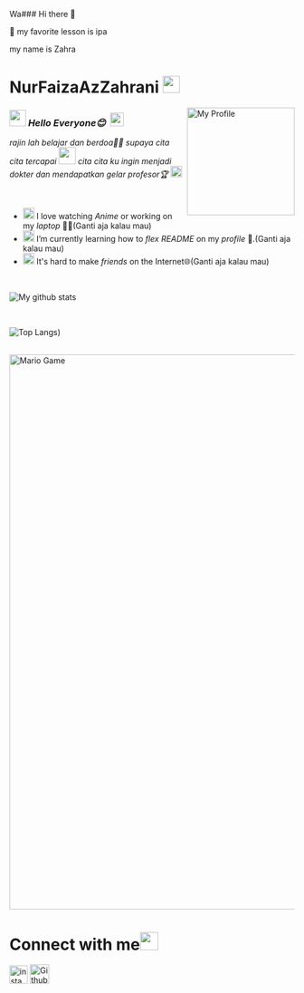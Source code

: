 Wa### Hi there 👋

<!--
**NurFaizaAzZahrani/NurFaizaAzZahrani** is a ✨ _special_ ✨ repository because its `README.md` (this file) appears on your GitHub profile.

Here are some ideas to get you started:

- 🔭 I’m currently working on ...
- 🌱 I’m currently learning ...
- 👯 I’m looking to collaborate on ...
- 🤔 I’m looking for help with ...
- 💬 Ask me about ...
- 📫 How to reach me: ...
- 😄 Pronouns: ...
- ⚡ Fun fact: ...
- 😜 hii my name is Zahra
-->🐣 my favorite lesson is ipa
my name is Zahra

# NurFaizaAzZahrani&nbsp;<img src="https://github.com/TheDudeThatCode/TheDudeThatCode/blob/master/Assets/happy.gif" width="30px">

<img align="right" alt="My Profile" src="https://telegra.ph/file/526afb7ea6bfe72c36fe8.jpg" width="190" />

### <img src="https://github.com/TheDudeThatCode/TheDudeThatCode/blob/master/Assets/Hi.gif" width="29px"> *Hello Everyone😊* &nbsp;<img src="https://github.com/TheDudeThatCode/TheDudeThatCode/blob/master/Assets/Earth.gif" width="24px">

<p>
  <em>
    rajin lah belajar dan berdoa👩‍💻 supaya cita cita tercapai <img src="https://github.com/TheDudeThatCode/TheDudeThatCode/blob/master/Assets/Developer.gif" width="30px"> cita cita ku ingin menjadi dokter dan mendapatkan gelar profesor🏆 <img src="https://github.com/TheDudeThatCode/TheDudeThatCode/blob/master/Assets/Medal.gif" width="20px">
  </em>  
</p>

<br>

- <img alt="GIF" src="https://github.com/TheDudeThatCode/TheDudeThatCode/blob/master/Assets/happy.gif" width="20vw" /> I love watching *Anime* or working on my *laptop* 👨‍💻(Ganti aja kalau mau)
- <img alt="GIF" src="https://github.com/TheDudeThatCode/TheDudeThatCode/blob/master/Assets/headbang.gif" width="20vw" /> I’m currently learning how to *flex README* on my *profile* 💪.(Ganti aja kalau mau)
- <img alt="GIF" src="https://github.com/TheDudeThatCode/TheDudeThatCode/blob/master/Assets/powerup.gif" width="20vw" /> It's hard to make *friends* on the Internet🌐(Ganti aja kalau mau)

<br>


![My github stats](https://github-readme-stats.vercel.app/api?username=NurFaizaAzZahrani&show_icons=true&hide_border=true)

<br>

![Top Langs](https://github-readme-stats.vercel.app/api/top-langs/?username=NurFaizaAzZahrani&theme=light&hide=css,html))

<br>

<img src="https://github.com/TheDudeThatCode/TheDudeThatCode/blob/master/Assets/Mario_Gameplay.gif" alt="Mario Game" width="980">

<br>

# Connect with me<img src="https://github.com/TheDudeThatCode/TheDudeThatCode/blob/master/Assets/Handshake.gif" height="32px">



[<img src="https://github.com/TheDudeThatCode/TheDudeThatCode/blob/master/Assets/Instagram.svg" alt="instagram logo" width="32">](https://www.instagram.com/Zahra_210728/) [<img src="https://cdn.svgporn.com/logos/github-icon.svg" alt="Github logo" width="34">](https://github.com/NurFaizaAzZahrani)

<br>
<br>

<!--
  <a href="https://www.instagram.com/Zahra_210728/">
    <img align="left" alt="My  | Instagram" width="24px" src="https://github.com/TheDudeThatCode/TheDudeThatCode/blob/master/Assets/Instagram.svg" />
  </a> &nbsp;&nbsp;
  
  
  
 [<img src="https://github.com/TheDudeThatCode/TheDudeThatCode/blob/master/Assets/Instagram.svg" alt="instagram logo" width="24">](https://www.instagram.com/Zahra_210728/)
